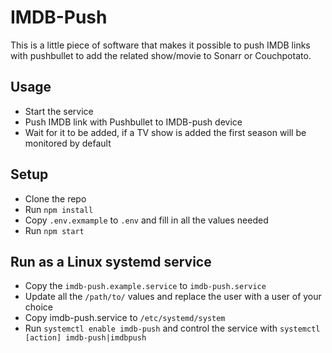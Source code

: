 # IMDB-Push

This is a little piece of software that makes it possible to push IMDB links with pushbullet to add the
related show/movie to Sonarr or Couchpotato.

## Usage

- Start the service
- Push IMDB link with Pushbullet to IMDB-push device
- Wait for it to be added, if a TV show is added the first season will be monitored by default

## Setup

- Clone the repo
- Run `npm install`
- Copy `.env.exmample` to `.env` and fill in all the values needed
- Run `npm start`

## Run as a Linux systemd service

- Copy the `imdb-push.example.service` to `imdb-push.service`
- Update all the `/path/to/` values and replace the user with a user of your choice
- Copy imdb-push.service to `/etc/systemd/system`
- Run `systemctl enable imdb-push` and control the service with `systemctl [action] imdb-push|imdbpush`
